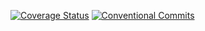 [![Coverage Status](https://coveralls.io/repos/github/Stacking-Up/data-service/badge.svg?branch=main)](https://coveralls.io/github/Stacking-Up/data-service?branch=main)
[![Conventional Commits](https://img.shields.io/badge/Conventional%20Commits-1.0.0-green.svg)](https://conventionalcommits.org)